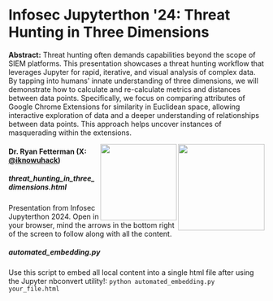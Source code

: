 # Infosec Jupyterthon '24: Threat Hunting in Three Dimensions 

**Abstract:** Threat hunting often demands capabilities beyond the scope of SIEM platforms. This presentation showcases a threat hunting workflow that leverages Jupyter for rapid, iterative, and visual analysis of complex data. By tapping into humans' innate understanding of three dimensions, we will demonstrate how to calculate and re-calculate metrics and distances between data points. Specifically, we focus on comparing attributes of Google Chrome Extensions for similarity in Euclidean space, allowing interactive exploration of data and a deeper understanding of relationships between data points. This approach helps uncover instances of masquerading within the extensions.

<img src="https://www.splunk.com/content/dam/splunk2/en_us/images/resources/security-strike-campaign/splunk-surge.png" width='170' align='right'></img>
<img src="https://infosecjupyterthon.com/_static/logo.png" width='150' align='right'></img>

#### Dr. Ryan Fetterman (X: <a href="https://twitter.com/iknowuhack?lang=en">@iknowuhack</a>)


##### threat_hunting_in_three_dimensions.html
Presentation from Infosec Jupyterthon 2024. Open in your browser, mind the arrows in the bottom right of the screen to follow along with all the content.

##### automated_embedding.py
Use this script to embed all local content into a single html file after using the Jupyter nbconvert utility!:
`python automated_embedding.py your_file.html`
